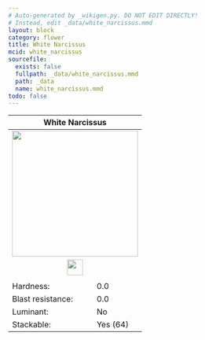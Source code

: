 ```yaml
---
# Auto-generated by _wikigen.py. DO NOT EDIT DIRECTLY!
# Instead, edit _data/white_narcissus.mmd
layout: block
category: flower
title: White Narcissus
mcid: white_narcissus
sourcefile:
  exists: false
  fullpath: _data/white_narcissus.mmd
  path: _data
  name: white_narcissus.mmd
todo: false
---
```


<table class="block-info"><thead><tr>
<th colspan=2>White Narcissus</th>
</tr></thead><tbody>
<tr><td colspan=2 class="cell-image-big" style="text-align:center"><img src="/allotment/img/textures/allotment/white_narcissus.png" width="256" height="256" alt="" class="preview-icon"></td></tr>
<tr><td colspan=2 class="cell-image-small" style="text-align:center"><img src="/allotment/img/inventory_textures/allotment/white_narcissus.png" width="32" height="32" alt="" class="inventory-icon"></td></tr>
<tr><td colspan=2 style="text-align:center"><span class="tool-info tool-none tool-level-0" title="Does not require or break faster with any tool"></span></td></tr>
<tr><td>Hardness:</td><td>0.0</td></tr>
<tr><td>Blast resistance:</td><td>0.0</td></tr>
<tr><td>Luminant:</td><td>No</td></tr>
<tr><td>Stackable:</td><td>Yes (64)</td></tr>
</tbody></table>

